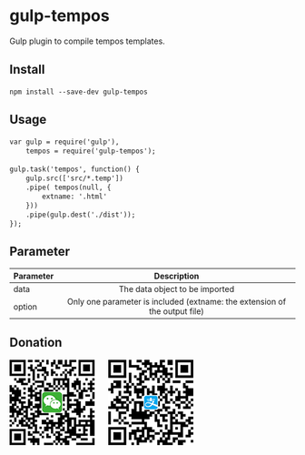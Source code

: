 # gulp-tempos
Gulp plugin to compile tempos templates.

## Install
```
npm install --save-dev gulp-tempos
```
## Usage
```
var gulp = require('gulp'),
    tempos = require('gulp-tempos');

gulp.task('tempos', function() {
    gulp.src(['src/*.temp'])
    .pipe( tempos(null, {
    	extname: '.html'
    }))
    .pipe(gulp.dest('./dist'));
});
```

## Parameter
| Parameter    |  Description               |
| ------- |:------------------------------: |
| data    | The data object to be imported  |
| option  | Only one parameter is included (extname: the extension of the output file)|

## Donation
![Wechat](https://raw.githubusercontent.com/focci/asset/master/pay/wechat.jpg)
&nbsp;&nbsp;&nbsp;&nbsp;
![Alipay](https://raw.githubusercontent.com/focci/asset/master/pay/alipay.jpg)